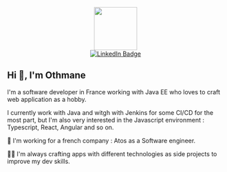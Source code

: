 <div id="header" align="center">
  <img src="https://media.giphy.com/media/M9gbBd9nbDrOTu1Mqx/giphy.gif" width="100"/>
</div>

<div id="badges" align="center">
  <a href="https://www.linkedin.com/in/othmane-allamou/" targer="_blank">
    <img src="https://img.shields.io/badge/LinkedIn-blue?style=for-the-badge&logo=linkedin&logoColor=white" alt="LinkedIn Badge"/>
  </a>
</div>


## Hi 👋, I'm Othmane

I'm a software developer in France working with Java EE who loves to craft web application as a hobby.

I currently work with Java and witgh with Jenkins for some CI/CD for the most part, but I'm also very interested in the Javascript environment : Typescript, React, Angular and so on.

💼 I'm working for a french company : Atos as a Software engineer.

👨‍💻 I'm always crafting apps with different technologies as side projects to improve my dev skills.

